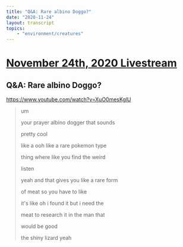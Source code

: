 ```yaml
---
title: "Q&A: Rare albino Doggo?"
date: "2020-11-24"
layout: transcript
topics:
    - "environment/creatures"
---
```

# [November 24th, 2020 Livestream](../2020-11-24.md)
## Q&A: Rare albino Doggo?
https://www.youtube.com/watch?v=XuO0mesKglU
> um
> 
> your prayer albino dogger that sounds
> 
> pretty cool
> 
> like a ooh like a rare pokemon type
> 
> thing where like you find the weird
> 
> listen
> 
> yeah and that gives you like a rare form
> 
> of meat so you have to like
> 
> it's like oh i found it but i need the
> 
> meat to research it in the man that
> 
> would be good
> 
> the shiny lizard yeah
> 
